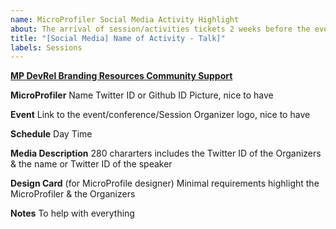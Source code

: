 ```yaml
---
name: MicroProfiler Social Media Activity Highlight
about: The arrival of session/activities tickets 2 weeks before the event have a greater chance to be processed. MicroProfile social media is 100% run by volunteer MicroProfilers.
title: "[Social Media] Name of Activity - Talk]"
labels: Sessions
---
```


**[MP DevRel Branding Resources Community Support](https://github.com/eclipse/microprofile-marketing/wiki/MP-DevRel---Branding-Resources---Community-Support)**

**MicroProfiler**
Name
Twitter ID or Github ID
Picture, nice to have

**Event**
Link to the event/conference/Session
Organizer logo,  nice to have

**Schedule**
Day
Time

**Media Description**
280 chararters
includes the Twitter ID of the Organizers & the name or Twitter ID of the speaker


**Design Card** (for MicroProfile designer)
Minimal requirements highlight the MicroProfiler & the Organizers

**Notes**
To help with everything
